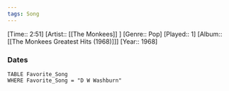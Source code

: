 ```yaml
---
tags: Song  
---
```

[Time:: 2:51]
[Artist:: [[The Monkees]] ]
[Genre:: Pop]
[Played:: 1]
[Album:: [[The Monkees Greatest Hits (1968)]]]
[Year:: 1968]
### Dates
````dataview
TABLE Favorite_Song
WHERE Favorite_Song = "D W Washburn"
````